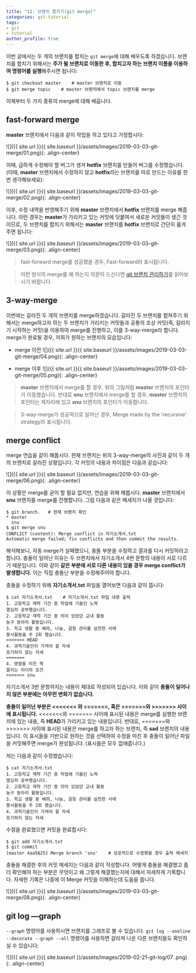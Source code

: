 ```yaml
---
title: "11: 브랜치 합치기(git merge)"
categories: git-tutorial
tags:
- git
- tutorial
author_profile: true
---
```


이번 글에서는 두 개의 브랜치를 합치는 `git merge`에 대해 배우도록 하겠습니다. 브랜치를 합치기 위해서는 **주가 될 브랜치로 이동한 후, 합치고자 하는 브랜치 이름을 이용하여 명령어를 실행**해주시면 됩니다:

``` 
$ git checkout master    # master 브랜치로 이동
$ git merge topic    # master 브랜치에서 topic 브랜치를 merge 
```

이제부터 두 가지 종류의 merge에 대해 배웁니다.

## fast-forward merge

**master** 브랜치에서 다음과 같이 작업을 하고 있다고 가정합시다:

![]({{ site.url }}{{ site.baseurl }}/assets/images/2019-03-03-git-merge/01.png){: .align-center}

이때, 급하게 수정해야 할 버그가 생겨 **hotfix** 브랜치를 만들어 버그를 수정했습니다. (이때, **master** 브랜치에서 수정하지 않고 **hotfix**라는 브랜치를 따로 만드는 이유를 한 번 생각해보세요):

![]({{ site.url }}{{ site.baseurl }}/assets/images/2019-03-03-git-merge/02.png){: .align-center}

이후, 수정 내역을 반영해주기 위해 **master** 브랜치에서 **hotfix** 브랜치를 merge 해줍니다. 이런 경우는 **master**가 가리키고 있는 커밋에 덧붙여서 새로운 커밋들이 생긴 것이므로, 두 브랜치를 합치기 위해서는 **master** 브랜치를 **hotfix** 브랜치로 간단히 옮겨주면 됩니다: 

![]({{ site.url }}{{ site.baseurl }}/assets/images/2019-03-03-git-merge/03.png){: .align-center}

>fast-forward merge를 성공했을 경우, Fast-forward라 표시됩니다.

>이런 방식의 merge를 왜 하는지 의문이 드신다면 [git 브랜치 관리하기]()를 읽어보시기 바랍니다.

## 3-way-merge


이번에는 갈라진 두 개의 브랜치를 merge하겠습니다. 갈라진 두 브랜치를 합쳐주기 위해서는 merge하고자 하는 두 브랜치가 가리키는 커밋들과 공통의 조상 커밋(즉, 갈라지기 시작하는 커밋)을 이용하여 merge를 진행하고, 이를 3-way-merge라 합니다. merge가 완료될 경우, 저희가 원하는 브랜치의 모습입니다:

- merge 이전
![]({{ site.url }}{{ site.baseurl }}/assets/images/2019-03-03-git-merge/04.png){: .align-center}

- merge 이후
![]({{ site.url }}{{ site.baseurl }}/assets/images/2019-03-03-git-merge/05.png){: .align-center}

>**master** 브랜치에서 merge를 할 경우, 위의 그림처럼 **master** 브랜치의 포인터가 이동했습니다. 반대로 **snu** 브랜치에서 merge를 할 경우, **master** 브랜치의 포인터는 제자리에 있고 **snu** 브랜치의 포인터가 이동합니다.

> 3-way-merge가 성공적으로 일어난 경우, Merge made by the 'recursive' strategy라 표시됩니다.


## merge conflict

merge 연습을 같이 해봅시다. 현재 브랜치는 위의 3-way-merge의 사진과 같이 두 개의 브랜치로 갈라진 상황입니다. 각 커밋의 내용과 차이점은 다음과 같습니다:

![]({{ site.url }}{{ site.baseurl }}/assets/images/2019-03-03-git-merge/06.png){: .align-center}


이 상황은 merge를 굳이 할 필요 없지만, 연습을 위해 해봅시다. **master** 브랜치에서 **snu** 브랜치를 merge를 진행합니다. 그럼 다음과 같은 메세지가 나올 것입니다:


``` 
$ git branch.   # 현재 브랜치 확인
* master
  snu
$ git merge snu
CONFLICT (content): Merge conflict in 자기소개서.txt
Automatic merge failed; fix conflicts and then commit the results.
```


해석해보니, 자동 merge가 실패했으니, 충돌 부분을 수정하고 결과를 다시 커밋하라고 합니다. 충돌이 일어난 이유는 두 브랜치에서 자기소개서 4번 문항의 내용이 서로 다르기 때문입니다. 이와 같이 **같은 부분에 서로 다른 내용이 있을 경우 merge conflict가 발생합니다.** 이는 직접 충돌난 부분을 수정해주어야 합니다.

충돌을 수정하기 위해 **자기소개서.txt** 파일을 열어보면 다음과 같이 뜹니다:

``` 
$ cat 자기소개서.txt    # 자기소개서.txt 파일 내용 출력
1. 고등학교 재학 기간 중 학업에 기울인 노력
열심히 공부했습니다.
2. 고등학교 재학 기간 중 의미 있었던 교내 활동
농구 동아리 활동입니다.
3. 학교 생활 중 배려, 나눔, 갈등 관리를 실천한 사례
봉사활동을 주 2회 했습니다.
<<<<<<< HEAD
4. 과학기술인이 가져야 할 자세
포기하지 않는 자세
=======
4. 영향을 미친 책
끌리는 리더의 조건
>>>>>>> snu
```

자기소개서 3번 문항까지는 내용이 제대로 작성되어 있습니다. 이와 같이 **충돌이 일어나지 않은 부분에는 아무런 변화가 없습니다.**

**충돌이 일어난 부분은 &lt;&lt;&lt;&lt;&lt;&lt;&lt; 와 =======, 혹은 =======와 &gt;&gt;&gt;&gt;&gt;&gt;&gt; 사이에 표시됩니다.** &lt;&lt;&lt;&lt;&lt;&lt;&lt;와 ======= 사이에 표시된 내용은 merge를 실행한 브랜치에 있는 내용, 즉 **HEAD**가 가리키고 있는 내용입니다. 반대로,  =======와 &gt;&gt;&gt;&gt;&gt;&gt;&gt; 사이에 표시된 내용은 merge를 하고자 하는 브랜치, 즉 **sad** 브랜치의 내용입니다. 이 표시들을 기반으로 원하는 것을 선택하여 수정을 마친 후 충돌이 일어난 파일을 커밋해주면 merge가 완성됩니다. (표시들은 모두 없애줍니다.)

저는 다음과 같이 수정했습니다:

``` 
$ cat 자기소개서.txt
1. 고등학교 재학 기간 중 학업에 기울인 노력
열심히 공부했습니다.
2. 고등학교 재학 기간 중 의미 있었던 교내 활동
농구 동아리 활동입니다.
3. 학교 생활 중 배려, 나눔, 갈등 관리를 실천한 사례
봉사활동을 주 2회 했습니다.
4. 과학기술인이 가져야 할 자세
포기하지 않는 자세
````

수정을 완료했으면 커밋을 완료합시다:

``` 
$ git add 자기소개서.txt 
$ git commit
[master 4aa5625] Merge branch 'snu'    # 성공적으로 수정했을 경우 출력 메세지
```

충돌을 해결한 후의 커밋 메세지는 다음과 같이 작성합니다. 어떻게 충돌을 해결했고 좀 더 확인해야 하는 부분은 무엇이고 왜 그렇게 해결했는지에 대해서 자세하게 기록합니다. 자세한 기록은 나중에 이 Merge 커밋을 이해하는데 도움을 줍니다.


![]({{ site.url }}{{ site.baseurl }}/assets/images/2019-03-03-git-merge/08.png){: .align-center}


## git log &#8211;&#8211;graph


`--graph` 명령어를 사용하시면 브랜치를 그래프로 볼 수 있습니다. `git log --oneline --decorate --graph --all` 명령어를 사용하면 갈라져 나온 다른 브랜치들도 확인하실 수 있습니다:

![]({{ site.url }}{{ site.baseurl }}/assets/images/2019-02-21-git-log/07
.png){: .align-center}
